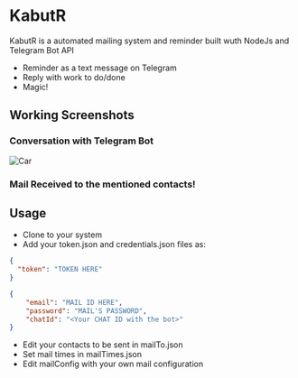 # KabutR

KabutR is a automated mailing system and reminder built wuth NodeJs and Telegram Bot API

  - Reminder as a text message on Telegram
  - Reply with work to do/done
  - Magic!
 
## Working Screenshots
### Conversation with Telegram Bot
![Car](assets/Telegram.jpg)
### Mail Received to the mentioned contacts!

## Usage

  - Clone to your system
  - Add your token.json and credentials.json files as:
  ```json
{
    "token": "TOKEN HERE"
}
```

```json
{
    "email": "MAIL ID HERE",
    "password": "MAIL'S PASSWORD",
    "chatId": "<Your CHAT ID with the bot>"    
}
```
  - Edit your contacts to be sent in mailTo.json
  - Set mail times in mailTimes.json
  - Edit mailConfig with your own mail configuration
